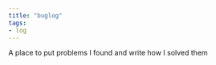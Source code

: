 ```yaml
---
title: "buglog"
tags: 
- log
---
```


A place to put problems I found and write how I solved them


